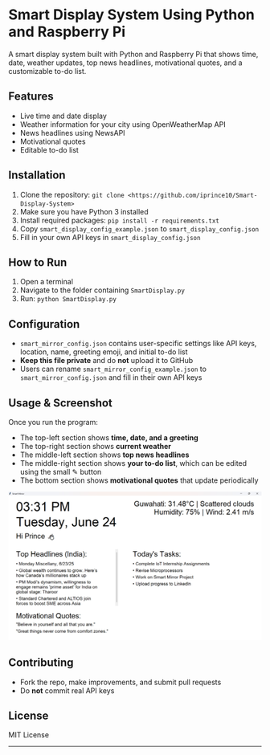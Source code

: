 # Smart Display System Using Python and Raspberry Pi

A smart display system built with Python and Raspberry Pi that shows time, date, weather updates, top news headlines, motivational quotes, and a customizable to-do list.

## Features

* Live time and date display
* Weather information for your city using OpenWeatherMap API
* News headlines using NewsAPI
* Motivational quotes
* Editable to-do list

## Installation

1. Clone the repository:
   `git clone <https://github.com/iprince10/Smart-Display-System>`
2. Make sure you have Python 3 installed
3. Install required packages:
   `pip install -r requirements.txt`
4. Copy `smart_display_config_example.json` to `smart_display_config.json`
5. Fill in your own API keys in `smart_display_config.json`

## How to Run

1. Open a terminal
2. Navigate to the folder containing `SmartDisplay.py`
3. Run:
   `python SmartDisplay.py`

## Configuration

* `smart_mirror_config.json` contains user-specific settings like API keys, location, name, greeting emoji, and initial to-do list
* **Keep this file private** and do **not** upload it to GitHub
* Users can rename `smart_mirror_config_example.json` to `smart_mirror_config.json` and fill in their own API keys

## Usage & Screenshot

Once you run the program:

* The top-left section shows **time, date, and a greeting**
* The top-right section shows **current weather**
* The middle-left section shows **top news headlines**
* The middle-right section shows **your to-do list**, which can be edited using the small ✎ button
* The bottom section shows **motivational quotes** that update periodically

![Smart Display System Screenshot](https://github.com/iprince10/Smart-Display-System/blob/main/smartdisplayimage.jpg?raw=true)

## Contributing

* Fork the repo, make improvements, and submit pull requests
* Do **not** commit real API keys

## License

MIT License

---

